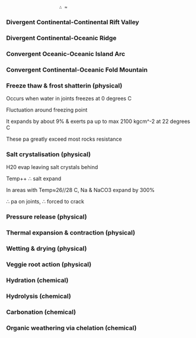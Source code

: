                         ∴ ≈

### Divergent Continental-Continental Rift Valley

### Divergent Continental-Oceanic Ridge

### Convergent Oceanic-Oceanic Island Arc

### Convergent Continental-Oceanic Fold Mountain



### Freeze thaw & frost shatterin (physical)

Occurs when water in joints freezes at 0 degrees C

Fluctuation around freezing point

It expands by about 9% & exerts pa up to max 2100 kgcm^-2 at 22 degrees C

These pa greatly exceed most rocks resistance

### Salt crystalisation (physical)

H20 evap leaving salt crystals behind

Temp++ ∴ salt expand

In areas with Temp≈26//28 C, Na & NaCO3 expand by 300%

∴ pa on joints, ∴ forced to crack

### Pressure release (physical)

### Thermal expansion & contraction (physical)

### Wetting & drying (physical)

### Veggie root action (physical)

### Hydration (chemical)

### Hydrolysis (chemical)

### Carbonation (chemical)

### Organic weathering via chelation (chemical)

